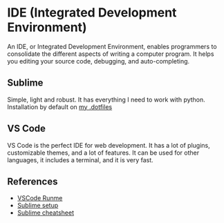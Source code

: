 # IDE (Integrated Development Environment)

An IDE, or Integrated Development Environment, enables programmers to
consolidate the different aspects of writing a computer program. It helps you
editing your source code, debugging, and auto-completing.

## Sublime

Simple, light and robust. It has everything I need to work with python.
Installation by default on [my .dotfiles](./ubuntu.md/#dotfiles)

## VS Code

VS Code is the perfect IDE for web development. It has a lot of plugins,
customizable themes, and a lot of features. It can be used for other languages,
it includes a terminal, and it is very fast.

## References

- [VSCode Runme](https://runme.dev/)
- [Sublime setup](https://fredrikaverpil.github.io/posts/2016-05-20-my-sublime-3-setup/)
- [Sublime cheatsheet](https://gist.github.com/McLargo/ae633d1ff481c20c21433074169d283c#file-sublime-cheatsheet)
